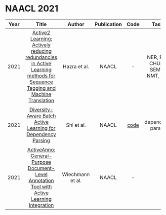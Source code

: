 # NAACL 2021

| Year |                                                       Title                                                       |   Author    | Publication | Code | Tasks | Notes | Datasets| Notions |
|:----:|:-----------------------------------------------------------------------------------------------------------------:|:-----------:|:-----------:|:----:|:----:|:-----:|:-----:|:-----:|
| 2021 | [Active2 Learning: Actively reducing redundancies in Active Learning methods for Sequence Tagging and Machine Translation](https://aclanthology.org/2021.naacl-main.159/) |   Hazra et al.   |    NAACL    |                            -                            |   NER, POS, CHUNK, SEMTR, NMT, AUX  |  `Hybrid`, `DNNs`, `None`, `Tra`, `Hard`     |    CoNLL 2003, SEMCOR, Europarl, SICK, Quora Pairs   |     AL strategies choose examples in- dependently, they may potentially select simi- lar examples   |
| 2021 |                               [Diversity-Aware Batch Active Learning for Dependency Parsing](https://aclanthology.org/2021.naacl-main.207/)                               |    Shi et al.    |    NAACL    | [code](https://github.com/tzshi/dpp-al-parsing-naacl21) |  dependency parsers    |   `Diversity-Aware`, `XLM-RoBERTa`, `None`, `PT+FT`, `Hard`    |  Revised English News Text Treebank,     |      |, 
| 2021 |               [ActiveAnno: General-Purpose Document-Level Annotation Tool with Active Learning Integration](https://aclanthology.org/2021.naacl-demos.12/)                | Wiechmann et al. |    NAACL    |                            -                            |      |       |      |      |
